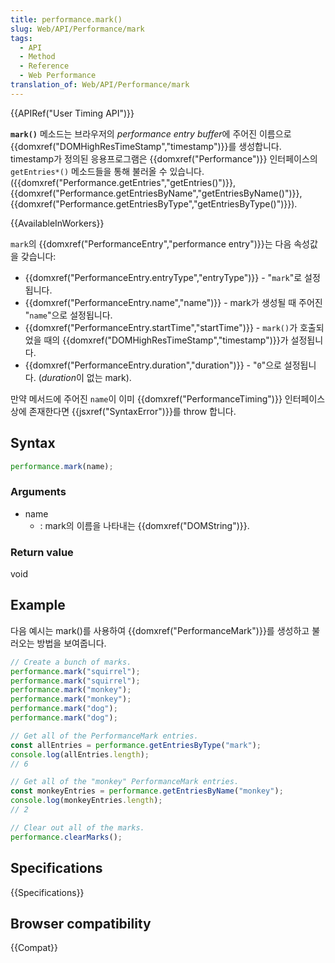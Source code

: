 ```yaml
---
title: performance.mark()
slug: Web/API/Performance/mark
tags:
  - API
  - Method
  - Reference
  - Web Performance
translation_of: Web/API/Performance/mark
---
```

{{APIRef("User Timing API")}}

**`mark()`** 메소드는 브라우저의 *performance entry buffer*에 주어진 이름으로 {{domxref("DOMHighResTimeStamp","timestamp")}}를 생성합니다. timestamp가 정의된 응용프로그램은 {{domxref("Performance")}} 인터페이스의 `getEntries*()` 메소드들을 통해 불러올 수 있습니다. ({{domxref("Performance.getEntries","getEntries()")}}, {{domxref("Performance.getEntriesByName","getEntriesByName()")}}, {{domxref("Performance.getEntriesByType","getEntriesByType()")}}).

{{AvailableInWorkers}}

`mark`의 {{domxref("PerformanceEntry","performance entry")}}는 다음 속성값을 갖습니다:

- {{domxref("PerformanceEntry.entryType","entryType")}} - "`mark`"로 설정됩니다.
- {{domxref("PerformanceEntry.name","name")}} - mark가 생성될 때 주어진 "`name`"으로 설정됩니다.
- {{domxref("PerformanceEntry.startTime","startTime")}} - `mark()`가 호출되었을 때의 {{domxref("DOMHighResTimeStamp","timestamp")}}가 설정됩니다.
- {{domxref("PerformanceEntry.duration","duration")}} - "`0`"으로 설정됩니다. (*duration*이 없는 mark).

만약 메서드에 주어진 `name`이 이미 {{domxref("PerformanceTiming")}} 인터페이스 상에 존재한다면 {{jsxref("SyntaxError")}}를 throw 합니다.

## Syntax

```js
performance.mark(name);
```

### Arguments

- name
  - : mark의 이름을 나타내는 {{domxref("DOMString")}}.

### Return value

void

## Example

다음 예시는 mark()를 사용하여 {{domxref("PerformanceMark")}}를 생성하고 불러오는 방법을 보여줍니다.

```js
// Create a bunch of marks.
performance.mark("squirrel");
performance.mark("squirrel");
performance.mark("monkey");
performance.mark("monkey");
performance.mark("dog");
performance.mark("dog");

// Get all of the PerformanceMark entries.
const allEntries = performance.getEntriesByType("mark");
console.log(allEntries.length);
// 6

// Get all of the "monkey" PerformanceMark entries.
const monkeyEntries = performance.getEntriesByName("monkey");
console.log(monkeyEntries.length);
// 2

// Clear out all of the marks.
performance.clearMarks();
```

## Specifications

{{Specifications}}

## Browser compatibility

{{Compat}}
